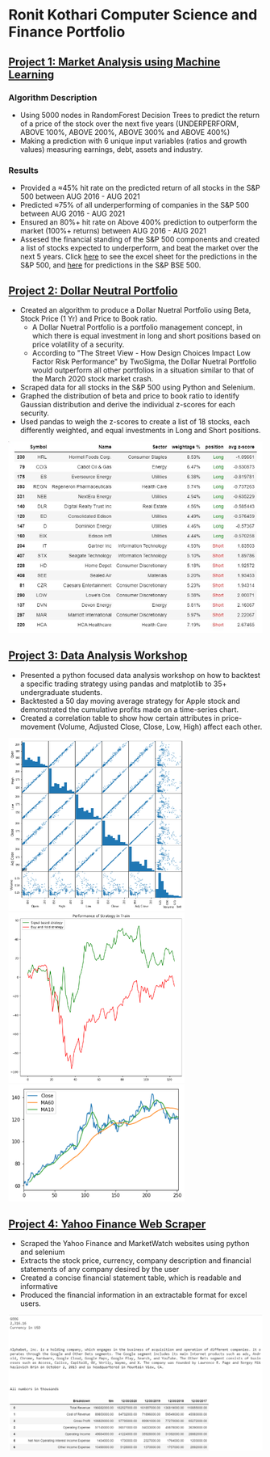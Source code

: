 # Ronit Kothari Computer Science and Finance Portfolio
## [Project 1: Market Analysis using Machine Learning](https://github.com/rontik2002/Stock_Market_Analysis_Machine_Learning.git)
### Algorithm Description
* Using 5000 nodes in RandomForest Decision Trees to predict the return of a price of the stock over the next five years (UNDERPERFORM, ABOVE 100%, ABOVE 200%, ABOVE 300% and  ABOVE 400%)
* Making a prediction with 6 unique input variables (ratios and growth values) measuring earnings, debt, assets and industry. 

### Results
* Provided a ≈45% hit rate on the predicted return of all stocks in the S&P 500 between AUG 2016 - AUG 2021
* Predicted ≈75% of all underperforming  of companies in the S&P 500 between AUG 2016 - AUG 2021
* Ensured an 80%+ hit rate on Above 400% prediction to outperform the market (100%+ returns) between AUG 2016 - AUG 2021
* Assesed the financial standing of the S&P 500 components and created a list of stocks expected to underperform, and beat the market over the next 5 years. Click 
[here](https://github.com/rontik2002/Stock_Market_Analysis_Machine_Learning/blob/main/countOfPredictedValues.xlsx) to see the excel sheet for the predictions in the S&P 500, and [here](https://github.com/rontik2002/Stock_Market_Analysis_Machine_Learning/blob/main/countOfPredictedValuesIndia.xlsx) for predictions in the S&P BSE 500.

## [Project 2: Dollar Neutral Portfolio](https://github.com/rontik2002/Dollar_Neutral_Portfolio.git)
* Created an algorithm to produce a Dollar Nuetral Portfolio using Beta, Stock Price (1 Yr) and Price to Book ratio.
  * A Dollar Nuetral Portfolio is a portfolio management concept, in which there is equal investment in long and short positions based on price volatility of a security.
  * According to "The Street View - How Design Choices Impact Low Factor Risk Performance" by TwoSigma, the Dollar Nuetral Portfolio would outperform all other portfolios in a situation similar to that of the March 2020 stock market crash. 
* Scraped data for all stocks in the S&P 500 using Python and Selenium.
* Graphed the distribution of beta and price to book ratio to identify Gaussian distribution and derive the individual z-scores for each security. 
* Used pandas to weigh the z-scores to create a list of 18 stocks, each differently weighted, and equal investments in Long and Short positions.

<img src="images/Final Portfolio.JPG" alt="drawing" width="550"/>

## [Project 3: Data Analysis Workshop](https://github.com/rontik2002/Data_Analysis_Workshop.git)
* Presented a python focused data analysis workshop on how to backtest a specific trading strategy using pandas and matplotlib to 35+ undergraduate students.
* Backtested a 50 day moving average strategy for Apple stock and demonstrated the cumulative profits made on a time-series chart.
* Created a correlation table to show how certain attributes in price-movement (Volume, Adjusted Close, Close, Low, High) affect each other.

<img src="images/download (1).png" alt="drawing" width="350"/>

<img src="images/download (2).png" alt="drawing" width="350"/>

<img src="images/download (3).png" alt="drawing" width="350"/>


## [Project 4: Yahoo Finance Web Scraper](https://github.com/rontik2002/Yahoo_Finance_Webscraper.git)
* Scraped the Yahoo Finance and MarketWatch websites using python and selenium 
* Extracts the stock price, currency, company description and financial statements of any company desired by the user
* Created a concise financial statement table, which is readable and informative
* Produced the financial information in an extractable format for excel users. 

<img src="images/google.JPG" alt="drawing" width="550"/>




